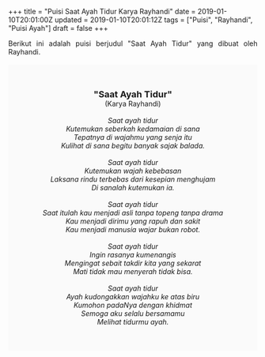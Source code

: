 +++
title = "Puisi Saat Ayah Tidur Karya Rayhandi"
date = 2019-01-10T20:01:00Z
updated = 2019-01-10T20:01:12Z
tags = ["Puisi", "Rayhandi", "Puisi Ayah"]
draft = false
+++

<div dir="ltr" style="text-align: left;" trbidi="on"><div style="text-align: justify;">Berikut ini adalah puisi berjudul "Saat Ayah Tidur" yang dibuat oleh Rayhandi.</div><br /><div style="background: #FAFAFA; font-size: 14px; height: auto; margin: 0 auto; padding: 50px; text-align: center; width: auto;"><span style="font-size: 18px;"><b>"Saat Ayah Tidur"</b></span><br />(Karya Rayhandi)<br /><br /><i>Saat ayah tidur<br />Kutemukan seberkah kedamaian di sana<br />Tepatnya di wajahmu yang senja itu<br />Kulihat di sana begitu banyak sajak balada.<br /><br />Saat ayah tidur<br />Kutemukan wajah kebebasan<br />Laksana rindu terbebas dari kesepian menghujam<br />Di sanalah kutemukan ia.<br /><br />Saat ayah tidur<br />Saat itulah kau menjadi asli tanpa topeng tanpa drama<br />Kau menjadi dirimu yang rapuh dan sakit<br />Kau menjadi manusia wajar bukan robot.<br /><br />Saat ayah tidur<br />Ingin rasanya kumenangis<br />Mengingat sebait takdir kita yang sekarat<br />Mati tidak mau menyerah tidak bisa.<br /><br />Saat ayah tidur<br />Ayah kudongakkan wajahku ke atas biru<br />Kumohon padaNya dengan khidmat<br />Semoga aku selalu bersamamu<br />Melihat tidurmu ayah.<br /></i> </div></div>
